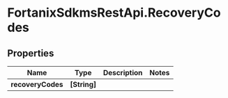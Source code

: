 # FortanixSdkmsRestApi.RecoveryCodes

## Properties
Name | Type | Description | Notes
------------ | ------------- | ------------- | -------------
**recoveryCodes** | **[String]** |  | 


